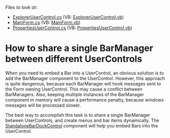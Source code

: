 <!-- default file list -->
*Files to look at*:

* [ExplorerUserControl.cs](./CS/B143239/ExplorerUserControl.cs) (VB: [ExplorerUserControl.vb](./VB/B143239/ExplorerUserControl.vb))
* [MainForm.cs](./CS/B143239/MainForm.cs) (VB: [MainForm.vb](./VB/B143239/MainForm.vb))
* [PropertiesUserControl.cs](./CS/B143239/PropertiesUserControl.cs) (VB: [PropertiesUserControl.vb](./VB/B143239/PropertiesUserControl.vb))
<!-- default file list end -->
# How to share a single BarManager between different UserControls


<p>When you need to embed a Bar into a UserControl, an obvious solution is to add the BarManager component to the UserControl. However, this approach is quite dangerous, because each BarManager will hook messages sent to the Form owning UserControl. This may cause a conflict between BarManagers. Also, keeping multiple instances of the BarManager component in memory will cause a performance penalty, because windows messages will be processed slower.</p><p>The best way to accomplish this task is to share a single BarManager between UserControls, and create menus and bar items dynamically. The <a href="http://documentation.devexpress.com/#WindowsForms/clsDevExpressXtraBarsStandaloneBarDockControltopic">StandaloneBarDockControl</a> component will help you embed Bars into the UserControl.</p>

<br/>


